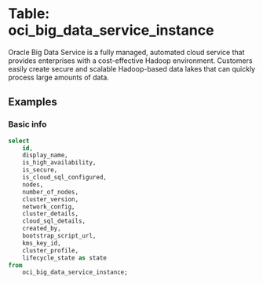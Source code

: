 # Table: oci_big_data_service_instance

Oracle Big Data Service is a fully managed, automated cloud service that provides enterprises with a cost-effective Hadoop environment. Customers easily create secure and scalable Hadoop-based data lakes that can quickly process large amounts of data.

## Examples

### Basic info

```sql
select
    id,
    display_name,
    is_high_availability,
    is_secure,
    is_cloud_sql_configured,
    nodes,
    number_of_nodes,
    cluster_version,
    network_config,
    cluster_details,
    cloud_sql_details,
    created_by,
    bootstrap_script_url,
    kms_key_id,
    cluster_profile,
    lifecycle_state as state
from
    oci_big_data_service_instance;
```
